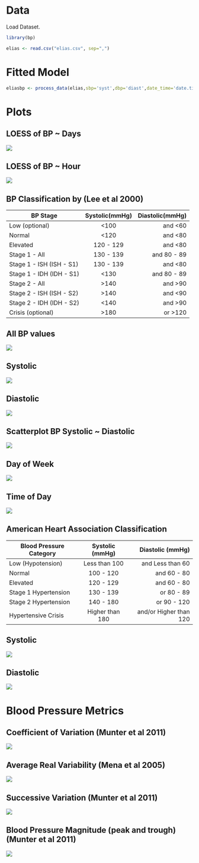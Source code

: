 # Data

Load Dataset.

``` r
library(bp)
```

``` r
elias <- read.csv("elias.csv", sep=",")
```

# Fitted Model
``` r 
eliasbp <- process_data(elias,sbp='syst',dbp='diast',date_time='date.time',id='id',hr='hr')
```

# Plots

## LOESS of BP ~ Days

![](images/datetime.png)


## LOESS of BP ~ Hour

![](images/hour.png)


## BP Classification by (Lee et al 2000)


   | BP Stage | Systolic(mmHg) | Diastolic(mmHg) |
   | ---------|:---------------:|-----------------:|
   |  Low (optional) |	<100  |	and 	<60   |
   |  Normal  |	<120 	| and 	<80 |
   |  Elevated |	120 - 129  |	and 	<80|
   |  Stage 1 - All |	130 - 139 |	and 	80 - 89|
   |  Stage 1 - ISH (ISH - S1) | 130 - 139 | 	and 	<80|
   |  Stage 1 - IDH (IDH - S1) |	<130 	|and 	80 - 89 |
   |  Stage 2 - All  |	>140  |	and 	>90|
   |  Stage 2 - ISH (ISH - S2)  |	>140 | 	and 	<90|
   |  Stage 2 - IDH (IDH - S2) |	<140 	| and 	>90 |
   |  Crisis (optional) |	>180 | 	or 	>120|

## All BP values

![](images/hist1.png)

## Systolic

![](images/hist2.png)


## Diastolic

![](images/hist3.png)


## Scatterplot BP  Systolic ~ Diastolic

![](images/scatter.png)


## Day of Week

![](images/daysofweek.png)


## Time of Day

![](images/timeday.png)


##  American Heart Association Classification

| Blood Pressure Category |	Systolic (mmHg) 	|	Diastolic (mmHg) |
| ---------|:---------------:|-----------------:|                     
|Low (Hypotension) | 	Less than 100  |	and 	Less than 60 |
|Normal            |	100 - 120      |	and 	60 - 80      |
|Elevated 	   |    120 - 129      |	and 	60 - 80      |
|Stage 1 Hypertension | 	130 - 139  |	or 	80 - 89      |
|Stage 2 Hypertension |	140 - 180 	   |or 	90 - 120             |
|Hypertensive Crisis  |	Higher than 180    | 	and/or 	Higher than 120 |


## Systolic 

![](images/sbpstages.png)


## Diastolic

![](images/dbpstages.png)


# Blood Pressure Metrics

## Coefficient of Variation (Munter et al 2011)

![](images/coeffvar.png)


## Average Real Variability (Mena et al 2005)

![](images/avvar.png)


## Successive Variation (Munter et al 2011)

![](images/sucvar.png)

## Blood Pressure Magnitude (peak and trough) (Munter et al 2011)

![](images/pressmag.png)
